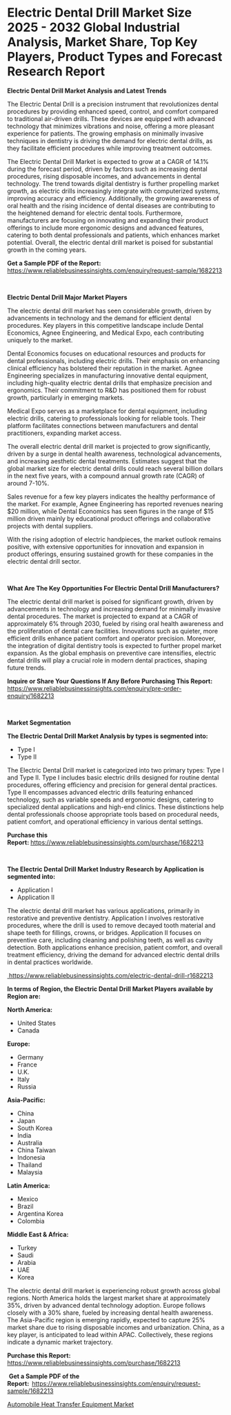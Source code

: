 <p><h1>Electric Dental Drill Market Size 2025 - 2032 Global Industrial Analysis, Market Share, Top Key Players, Product Types and Forecast Research Report</h1></p><p><strong>Electric Dental Drill Market Analysis and Latest Trends</strong></p>
<p><p>The Electric Dental Drill is a precision instrument that revolutionizes dental procedures by providing enhanced speed, control, and comfort compared to traditional air-driven drills. These devices are equipped with advanced technology that minimizes vibrations and noise, offering a more pleasant experience for patients. The growing emphasis on minimally invasive techniques in dentistry is driving the demand for electric dental drills, as they facilitate efficient procedures while improving treatment outcomes.</p><p>The Electric Dental Drill Market is expected to grow at a CAGR of 14.1% during the forecast period, driven by factors such as increasing dental procedures, rising disposable incomes, and advancements in dental technology. The trend towards digital dentistry is further propelling market growth, as electric drills increasingly integrate with computerized systems, improving accuracy and efficiency. Additionally, the growing awareness of oral health and the rising incidence of dental diseases are contributing to the heightened demand for electric dental tools. Furthermore, manufacturers are focusing on innovating and expanding their product offerings to include more ergonomic designs and advanced features, catering to both dental professionals and patients, which enhances market potential. Overall, the electric dental drill market is poised for substantial growth in the coming years.</p></p>
<p><strong>Get a Sample PDF of the Report:&nbsp;</strong> <a href="https://www.reliablebusinessinsights.com/enquiry/request-sample/1682213?utm_campaign=3366&utm_medium=2&utm_source=Github&utm_content=ia&utm_term=24032025&utm_id=electric-dental-drill">https://www.reliablebusinessinsights.com/enquiry/request-sample/1682213</a></p>
<p>&nbsp;</p>
<p><strong>Electric Dental Drill Major Market Players</strong></p>
<p><p>The electric dental drill market has seen considerable growth, driven by advancements in technology and the demand for efficient dental procedures. Key players in this competitive landscape include Dental Economics, Agnee Engineering, and Medical Expo, each contributing uniquely to the market.</p><p>Dental Economics focuses on educational resources and products for dental professionals, including electric drills. Their emphasis on enhancing clinical efficiency has bolstered their reputation in the market. Agnee Engineering specializes in manufacturing innovative dental equipment, including high-quality electric dental drills that emphasize precision and ergonomics. Their commitment to R&D has positioned them for robust growth, particularly in emerging markets.</p><p>Medical Expo serves as a marketplace for dental equipment, including electric drills, catering to professionals looking for reliable tools. Their platform facilitates connections between manufacturers and dental practitioners, expanding market access.</p><p>The overall electric dental drill market is projected to grow significantly, driven by a surge in dental health awareness, technological advancements, and increasing aesthetic dental treatments. Estimates suggest that the global market size for electric dental drills could reach several billion dollars in the next five years, with a compound annual growth rate (CAGR) of around 7-10%.</p><p>Sales revenue for a few key players indicates the healthy performance of the market. For example, Agnee Engineering has reported revenues nearing $20 million, while Dental Economics has seen figures in the range of $15 million driven mainly by educational product offerings and collaborative projects with dental suppliers.</p><p>With the rising adoption of electric handpieces, the market outlook remains positive, with extensive opportunities for innovation and expansion in product offerings, ensuring sustained growth for these companies in the electric dental drill sector.</p></p>
<p>&nbsp;</p>
<p><strong>What Are The Key Opportunities For Electric Dental Drill Manufacturers?</strong></p>
<p><p>The electric dental drill market is poised for significant growth, driven by advancements in technology and increasing demand for minimally invasive dental procedures. The market is projected to expand at a CAGR of approximately 6% through 2030, fueled by rising oral health awareness and the proliferation of dental care facilities. Innovations such as quieter, more efficient drills enhance patient comfort and operator precision. Moreover, the integration of digital dentistry tools is expected to further propel market expansion. As the global emphasis on preventive care intensifies, electric dental drills will play a crucial role in modern dental practices, shaping future trends.</p></p>
<p><strong>Inquire or Share Your Questions If Any Before Purchasing This Report:</strong> <a href="https://www.reliablebusinessinsights.com/enquiry/pre-order-enquiry/1682213?utm_campaign=3366&utm_medium=2&utm_source=Github&utm_content=ia&utm_term=24032025&utm_id=electric-dental-drill">https://www.reliablebusinessinsights.com/enquiry/pre-order-enquiry/1682213</a></p>
<p>&nbsp;</p>
<p><strong>Market Segmentation</strong></p>
<p><strong>The Electric Dental Drill Market Analysis by types is segmented into:</strong></p>
<p><ul><li>Type I</li><li>Type II</li></ul></p>
<p><p>The Electric Dental Drill market is categorized into two primary types: Type I and Type II. Type I includes basic electric drills designed for routine dental procedures, offering efficiency and precision for general dental practices. Type II encompasses advanced electric drills featuring enhanced technology, such as variable speeds and ergonomic designs, catering to specialized dental applications and high-end clinics. These distinctions help dental professionals choose appropriate tools based on procedural needs, patient comfort, and operational efficiency in various dental settings.</p></p>
<p><strong>Purchase this Report:&nbsp;</strong><a href="https://www.reliablebusinessinsights.com/purchase/1682213?utm_campaign=3366&utm_medium=2&utm_source=Github&utm_content=ia&utm_term=24032025&utm_id=electric-dental-drill">https://www.reliablebusinessinsights.com/purchase/1682213</a></p>
<p>&nbsp;</p>
<p><strong>The Electric Dental Drill Market Industry Research by Application is segmented into:</strong></p>
<p><ul><li>Application I</li><li>Application II</li></ul></p>
<p><p>The electric dental drill market has various applications, primarily in restorative and preventive dentistry. Application I involves restorative procedures, where the drill is used to remove decayed tooth material and shape teeth for fillings, crowns, or bridges. Application II focuses on preventive care, including cleaning and polishing teeth, as well as cavity detection. Both applications enhance precision, patient comfort, and overall treatment efficiency, driving the demand for advanced electric dental drills in dental practices worldwide.</p></p>
<p><a href="https://www.reliablebusinessinsights.com/electric-dental-drill-r1682213?utm_campaign=3366&utm_medium=2&utm_source=Github&utm_content=ia&utm_term=24032025&utm_id=electric-dental-drill">&nbsp;https://www.reliablebusinessinsights.com/electric-dental-drill-r1682213</a></p>
<p><strong>In terms of Region, the Electric Dental Drill Market Players available by Region are:</strong></p>
<p>
    <p> <strong> North America: </strong>
        <ul>
            <li>United States</li>
            <li>Canada</li>
        </ul>
        </p> 
    <p> <strong> Europe: </strong>
        <ul>
            <li>Germany</li>
            <li>France</li>
            <li>U.K.</li>
            <li>Italy</li>
            <li>Russia</li>
        </ul>
        </p> 
    <p> <strong> Asia-Pacific: </strong>
        <ul>
            <li>China</li>
            <li>Japan</li>
            <li>South Korea</li>
            <li>India</li>
            <li>Australia</li>
            <li>China Taiwan</li>
            <li>Indonesia</li>
            <li>Thailand</li>
            <li>Malaysia</li>
        </ul>
        </p> 
    <p> <strong> Latin America: </strong>
        <ul>
            <li>Mexico</li>
            <li>Brazil</li>
            <li>Argentina Korea</li>
            <li>Colombia</li>
        </ul>
        </p> 
    <p> <strong> Middle East & Africa: </strong>
        <ul>
            <li>Turkey</li>
            <li>Saudi</li>
            <li>Arabia</li>
            <li>UAE</li>
            <li>Korea</li>
        </ul>
    </p>
    </p>
<p><p>The electric dental drill market is experiencing robust growth across global regions. North America holds the largest market share at approximately 35%, driven by advanced dental technology adoption. Europe follows closely with a 30% share, fueled by increasing dental health awareness. The Asia-Pacific region is emerging rapidly, expected to capture 25% market share due to rising disposable incomes and urbanization. China, as a key player, is anticipated to lead within APAC. Collectively, these regions indicate a dynamic market trajectory.</p></p>
<p><strong>Purchase this Report: </strong><a href="https://www.reliablebusinessinsights.com/purchase/1682213?utm_campaign=3366&utm_medium=2&utm_source=Github&utm_content=ia&utm_term=24032025&utm_id=electric-dental-drill">https://www.reliablebusinessinsights.com/purchase/1682213</a></p>
<p>&nbsp;<strong>Get a Sample PDF of the Report:&nbsp;&nbsp;</strong><a href="https://www.reliablebusinessinsights.com/enquiry/request-sample/1682213?utm_campaign=3366&utm_medium=2&utm_source=Github&utm_content=ia&utm_term=24032025&utm_id=electric-dental-drill">https://www.reliablebusinessinsights.com/enquiry/request-sample/1682213</a></p>
<p><strong></strong></p>
<p><p><a href="https://github.com/maseykokosq1/Market-Research-Report-List-1/blob/main/automobile-heat-transfer-equipment-market.md?utm_campaign=3366&utm_medium=2&utm_source=Github&utm_content=ia&utm_term=24032025&utm_id=electric-dental-drill">Automobile Heat Transfer Equipment Market</a></p></p>